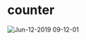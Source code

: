 # counter

![Jun-12-2019 09-12-01](https://user-images.githubusercontent.com/41584015/59492137-fe09ca00-8e90-11e9-9daf-152ea701efd4.gif)
